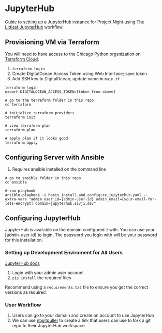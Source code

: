 # JupyterHub

Guide to setting up a JupyterHub instance for Project Night
using [The Littlest JupyterHub](https://tljh.jupyter.org) workflow.

## Provisioning VM via Terraform

You will need to have access to the Chicago Python organization
on [Terraform Cloud](https://app.terraform.io).

1. `terraform login`
1. Create DigitalOcean Access Token using Web Interface; save token
1. Add SSH key to DigitalOcean; update name in `main.tf`

```console
terraform login
export DIGITALOCEAN_ACCESS_TOKEN=[token from above]

# go to the terraform folder in this repo
cd terraform

# initialize terraform providers
terraform init

# view terraform plan
terraform plan

# apply plan if it looks good
terraform apply
```

## Configuring Server with Ansible

1. Requires ansible installed on the command line

```console
# go to ansible folder in this repo
cd ansible

# run playbook
ansible-playbook -i hosts install_and_configure_jupyterhub.yaml --extra-vars "admin_user_id=[admin-user-id] admin_email=[your-email-for-lets-encrypt] domain=jupyterhub.sivji.dev"
```

## Configuring JupyterHub

JupyterHub is available on the domain configured it with.
You can use your [admin-user-id] to login.
The password you login with will be your password for this installation.

### Setting up Development Enviroment for All Users

[JupyterHub docs](https://tljh.jupyter.org/en/latest/howto/env/user-environment.html)

1. Login with your admin user account
1. `pip install` the required files

Recommend using a `requirements.txt` file to ensure you get the correct versions as required.

### User Workflow

1. Users can go to your domain and create an account to use JupyterHub
1. We can use [nbgitpuller](https://tljh.jupyter.org/en/latest/howto/content/nbgitpuller.html)
to create a link that users can use to fork a git repo to their JupyterHub workspace.
